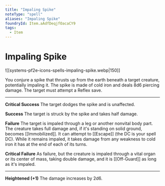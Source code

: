 ```yaml
---
title: "Impaling Spike"
noteType: "spell"
aliases: "Impaling Spike"
foundryId: Item.aAdfDeqjfOacaCY9
tags:
  - Item
---
```


# Impaling Spike
![[systems-pf2e-icons-spells-impaling-spike.webp|150]]

You conjure a spike that thrusts up from the earth beneath a target creature, potentially impaling it. The spike is made of cold iron and deals 8d6 piercing damage. The target must attempt a Reflex save.

* * *

**Critical Success** The target dodges the spike and is unaffected.

**Success** The target is struck by the spike and takes half damage.

**Failure** The target is impaled through a leg or another nonvital body part. The creature takes full damage and, if it's standing on solid ground, becomes [[Immobilized]]. It can attempt to [[Escape]] (the DC is your spell DC). While it remains impaled, it takes damage from any weakness to cold iron it has at the end of each of its turns.

**Critical Failure** As failure, but the creature is impaled through a vital organ or its center of mass, taking double damage, and it is [[Off-Guard]] as long as it's impaled.

* * *

**Heightened (+1)** The damage increases by 2d6.
